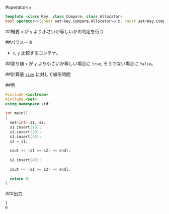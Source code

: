 #operator<=
```cpp
template <class Key, class Compare, class Allocator>
bool operator<=(const set<Key,Compare,Allocator>& x, const set<Key,Compare,Allocator>& y);
```

##概要
`x` が `y` より小さいか等しいかの判定を行う


##パラメータ
- `x`, `y`
比較するコンテナ。


##戻り値
`x` が `y` より小さいか等しい場合に `true`, そうでない場合に `false`。


##計算量
[`size`](./size.md) に対して線形時間


##例
```cpp
#include <iostream>
#include <set>
using namespace std;
 
int main()
{
  set<int> s1, s2;
  s1.insert(10);
  s1.insert(20);
  s1.insert(30);
  s2 = s1;
  
  cout << (s1 >= s2) << endl;
 
  s2.insert(40);
 
  cout << (s1 >= s2) << endl;
 
  return 0;
}
```

###出力
```
1
0
```

